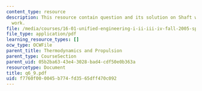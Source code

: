 ```yaml
---
content_type: resource
description: This resource contain question and its solution on Shaft work and Flow
  work.
file: /media/courses/16-01-unified-engineering-i-ii-iii-iv-fall-2005-spring-2006/f7760f000045b774fd3565dff470c092_q6_9.pdf
file_type: application/pdf
learning_resource_types: []
ocw_type: OCWFile
parent_title: Thermodynamics and Propulsion
parent_type: CourseSection
parent_uid: 05b2ba63-43e4-3028-bad4-cdf50e0b363a
resourcetype: Document
title: q6_9.pdf
uid: f7760f00-0045-b774-fd35-65dff470c092
---
```

